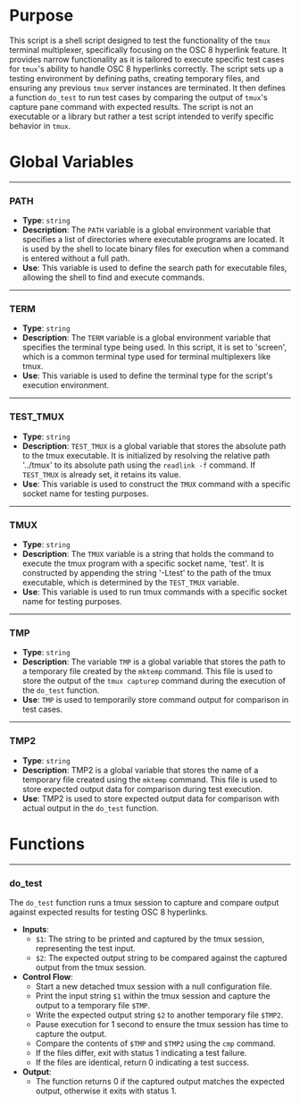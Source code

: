 # Purpose
This script is a shell script designed to test the functionality of the `tmux` terminal multiplexer, specifically focusing on the OSC 8 hyperlink feature. It provides narrow functionality as it is tailored to execute specific test cases for `tmux`'s ability to handle OSC 8 hyperlinks correctly. The script sets up a testing environment by defining paths, creating temporary files, and ensuring any previous `tmux` server instances are terminated. It then defines a function `do_test` to run test cases by comparing the output of `tmux`'s capture pane command with expected results. The script is not an executable or a library but rather a test script intended to verify specific behavior in `tmux`.
# Global Variables

---
### PATH
- **Type**: `string`
- **Description**: The `PATH` variable is a global environment variable that specifies a list of directories where executable programs are located. It is used by the shell to locate binary files for execution when a command is entered without a full path.
- **Use**: This variable is used to define the search path for executable files, allowing the shell to find and execute commands.


---
### TERM
- **Type**: `string`
- **Description**: The `TERM` variable is a global environment variable that specifies the terminal type being used. In this script, it is set to 'screen', which is a common terminal type used for terminal multiplexers like tmux.
- **Use**: This variable is used to define the terminal type for the script's execution environment.


---
### TEST_TMUX
- **Type**: `string`
- **Description**: `TEST_TMUX` is a global variable that stores the absolute path to the tmux executable. It is initialized by resolving the relative path '../tmux' to its absolute path using the `readlink -f` command. If `TEST_TMUX` is already set, it retains its value.
- **Use**: This variable is used to construct the `TMUX` command with a specific socket name for testing purposes.


---
### TMUX
- **Type**: `string`
- **Description**: The `TMUX` variable is a string that holds the command to execute the tmux program with a specific socket name, 'test'. It is constructed by appending the string '-Ltest' to the path of the tmux executable, which is determined by the `TEST_TMUX` variable.
- **Use**: This variable is used to run tmux commands with a specific socket name for testing purposes.


---
### TMP
- **Type**: `string`
- **Description**: The variable `TMP` is a global variable that stores the path to a temporary file created by the `mktemp` command. This file is used to store the output of the `tmux capturep` command during the execution of the `do_test` function.
- **Use**: `TMP` is used to temporarily store command output for comparison in test cases.


---
### TMP2
- **Type**: `string`
- **Description**: TMP2 is a global variable that stores the name of a temporary file created using the `mktemp` command. This file is used to store expected output data for comparison during test execution.
- **Use**: TMP2 is used to store expected output data for comparison with actual output in the `do_test` function.


# Functions

---
### do_test
The `do_test` function runs a tmux session to capture and compare output against expected results for testing OSC 8 hyperlinks.
- **Inputs**:
    - `$1`: The string to be printed and captured by the tmux session, representing the test input.
    - `$2`: The expected output string to be compared against the captured output from the tmux session.
- **Control Flow**:
    - Start a new detached tmux session with a null configuration file.
    - Print the input string `$1` within the tmux session and capture the output to a temporary file `$TMP`.
    - Write the expected output string `$2` to another temporary file `$TMP2`.
    - Pause execution for 1 second to ensure the tmux session has time to capture the output.
    - Compare the contents of `$TMP` and `$TMP2` using the `cmp` command.
    - If the files differ, exit with status 1 indicating a test failure.
    - If the files are identical, return 0 indicating a test success.
- **Output**:
    - The function returns 0 if the captured output matches the expected output, otherwise it exits with status 1.


